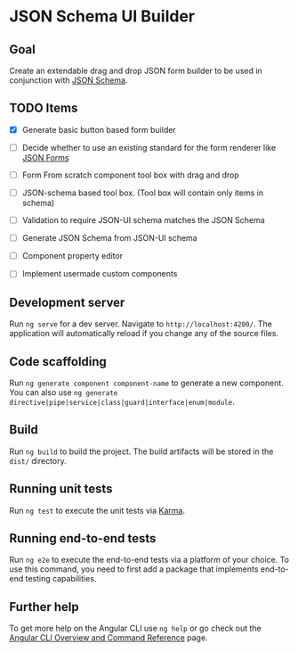 # JSON Schema UI Builder

## Goal

Create an extendable drag and drop JSON form builder to be used in conjunction with [JSON Schema](https://json-schema.org).


## TODO Items

- [x] Generate basic button based form builder
- [ ] Decide whether to use an existing standard for the form renderer like [JSON Forms](https://jsonforms.io)
- [ ] Form From scratch component tool box with drag and drop
- [ ] JSON-schema based tool box. (Tool box will contain only items in schema)
- [ ] Validation to require JSON-UI schema matches the JSON Schema
- [ ] Generate JSON Schema from JSON-UI schema
- [ ] Component property editor
- [ ] Implement usermade custom components



## Development server

Run `ng serve` for a dev server. Navigate to `http://localhost:4200/`. The application will automatically reload if you change any of the source files.

## Code scaffolding

Run `ng generate component component-name` to generate a new component. You can also use `ng generate directive|pipe|service|class|guard|interface|enum|module`.

## Build

Run `ng build` to build the project. The build artifacts will be stored in the `dist/` directory.

## Running unit tests

Run `ng test` to execute the unit tests via [Karma](https://karma-runner.github.io).

## Running end-to-end tests

Run `ng e2e` to execute the end-to-end tests via a platform of your choice. To use this command, you need to first add a package that implements end-to-end testing capabilities.

## Further help

To get more help on the Angular CLI use `ng help` or go check out the [Angular CLI Overview and Command Reference](https://angular.io/cli) page.
